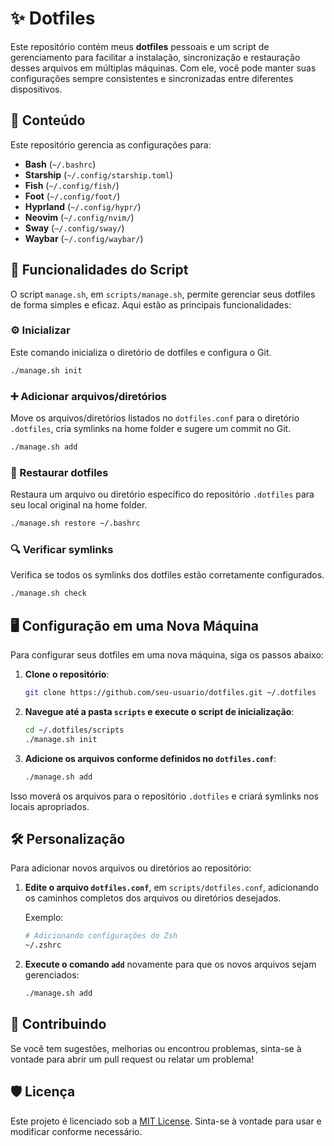 # ✨ Dotfiles

Este repositório contém meus **dotfiles** pessoais e um script de gerenciamento para facilitar a instalação, sincronização e restauração desses arquivos em múltiplas máquinas. Com ele, você pode manter suas configurações sempre consistentes e sincronizadas entre diferentes dispositivos.

## 📂 Conteúdo

Este repositório gerencia as configurações para:

- **Bash** (`~/.bashrc`)
- **Starship** (`~/.config/starship.toml`)
- **Fish** (`~/.config/fish/`)
- **Foot** (`~/.config/foot/`)
- **Hyprland** (`~/.config/hypr/`)
- **Neovim** (`~/.config/nvim/`)
- **Sway** (`~/.config/sway/`)
- **Waybar** (`~/.config/waybar/`)

## 🚀 Funcionalidades do Script

O script `manage.sh`, em  `scripts/manage.sh`, permite gerenciar seus dotfiles de forma simples e eficaz. Aqui estão as principais funcionalidades:

### ⚙️ Inicializar
Este comando inicializa o diretório de dotfiles e configura o Git.
```bash
./manage.sh init
```

### ➕ Adicionar arquivos/diretórios
Move os arquivos/diretórios listados no `dotfiles.conf` para o diretório `.dotfiles`, cria symlinks na home folder e sugere um commit no Git.
```bash
./manage.sh add
```

### 🔄 Restaurar dotfiles
Restaura um arquivo ou diretório específico do repositório `.dotfiles` para seu local original na home folder.
```bash
./manage.sh restore ~/.bashrc
```

### 🔍 Verificar symlinks
Verifica se todos os symlinks dos dotfiles estão corretamente configurados.
```bash
./manage.sh check
```

## 🖥️ Configuração em uma Nova Máquina

Para configurar seus dotfiles em uma nova máquina, siga os passos abaixo:

1. **Clone o repositório**:
   ```bash
   git clone https://github.com/seu-usuario/dotfiles.git ~/.dotfiles
   ```

2. **Navegue até a pasta `scripts` e execute o script de inicialização**:
   ```bash
   cd ~/.dotfiles/scripts
   ./manage.sh init
   ```

3. **Adicione os arquivos conforme definidos no `dotfiles.conf`**:
   ```bash
   ./manage.sh add
   ```

Isso moverá os arquivos para o repositório `.dotfiles` e criará symlinks nos locais apropriados.

## 🛠️ Personalização

Para adicionar novos arquivos ou diretórios ao repositório:

1. **Edite o arquivo `dotfiles.conf`**, em `scripts/dotfiles.conf`, adicionando os caminhos completos dos arquivos ou diretórios desejados.

   Exemplo:
   ```bash
   # Adicionando configurações do Zsh
   ~/.zshrc
   ```

2. **Execute o comando `add`** novamente para que os novos arquivos sejam gerenciados:
   ```bash
   ./manage.sh add
   ```

## 📝 Contribuindo

Se você tem sugestões, melhorias ou encontrou problemas, sinta-se à vontade para abrir um pull request ou relatar um problema!

## 🛡️ Licença

Este projeto é licenciado sob a [MIT License](LICENSE). Sinta-se à vontade para usar e modificar conforme necessário.
